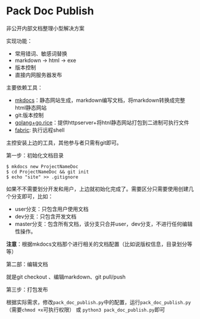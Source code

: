 # Pack Doc Publish
非公开内部文档整理小型解决方案

实现功能：

+ 常用错词、敏感词替换
+ markdown -> html -> exe
+ 版本控制
+ 直接内网服务器发布




主要依赖工具：

+ [mkdocs](https://www.mkdocs.org/)：静态网站生成，markdown编写文档，将markdown转换成完整html静态网站
+ git:版本控制
+ [golang+go.rice](https://github.com/GeertJohan/go.rice)：提供httpserver+将htnl静态网站打包到二进制可执行文件
+ [fabric](http://www.fabfile.org/): 执行远程shell


主控安装上边的工具，其他参与者只需有git即可。

第一步：初始化文档目录

```shell
$ mkdocs new ProjectNameDoc
$ cd ProjectNameDoc && git init
$ echo "site" >> .gitignore
```
如果不不需要划分开发和用户，上边就初始化完成了。需要区分只需要使用创建几个分支即可，比如：

+ user分支：只包含用户使用文档
+ dev分支：只包含开发文档
+ master分支：包含所有文档，该分支只合并user，dev分支，不进行任何编辑性操作。

**注意**：根据mkdocs文档那个进行相关的文档配置（比如说版权信息，目录划分等等）

第二部：编辑文档

就是git checkout 、编辑markdown、git pull/push

第三步：打包发布

根据实际需求，修改`pack_doc_publish.py`中的配置，运行`pack_doc_publish.py`（需要`chmod +x`可执行权限） 或 `python3 pack_doc_publish.py`即可
